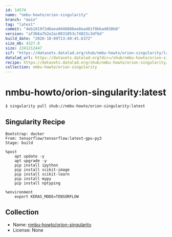 ```yaml
---
id: 14574
name: "nmbu-howto/orion-singularity"
branch: "main"
tag: "latest"
commit: "4eb1019f2d6eea9d46086ee8ead01f0bbad650b0"
version: "af366a7b2e2ac0831053c74023c3df6d"
build_date: "2020-10-09T13:40:45.637Z"
size_mb: 4327.0
size: 2241212447
sif: "https://datasets.datalad.org/shub/nmbu-howto/orion-singularity/latest/2020-10-09-4eb1019f-af366a7b/af366a7b2e2ac0831053c74023c3df6d.sif"
datalad_url: https://datasets.datalad.org?dir=/shub/nmbu-howto/orion-singularity/latest/2020-10-09-4eb1019f-af366a7b/
recipe: https://datasets.datalad.org/shub/nmbu-howto/orion-singularity/latest/2020-10-09-4eb1019f-af366a7b/Singularity
collection: nmbu-howto/orion-singularity
---
```


# nmbu-howto/orion-singularity:latest

```bash
$ singularity pull shub://nmbu-howto/orion-singularity:latest
```

## Singularity Recipe

```singularity
Bootstrap: docker
From: tensorflow/tensorflow:latest-gpu-py3
Stage: build

%post
    apt update -y
    apt upgrade -y
    pip install ipython
    pip install scikit-image
    pip install scikit-learn
    pip install mypy
    pip install nptyping

%environment
    export KERAS_MODE=TENSORFLOW
```

## Collection

 - Name: [nmbu-howto/orion-singularity](https://github.com/nmbu-howto/orion-singularity)
 - License: None

